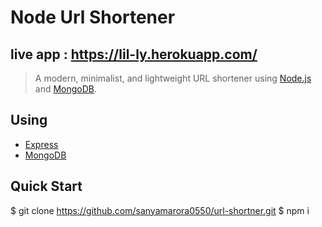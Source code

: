 # Node Url Shortener
## live app : https://lil-ly.herokuapp.com/

> A modern, minimalist, and lightweight URL shortener using [Node.js](https://nodejs.org) and [MongoDB](https://www.mongodb.com/).

## Using

* [Express](http://expressjs.com/)
* [MongoDB](https://www.mongodb.com/)

## Quick Start

$ git clone https://github.com/sanyamarora0550/url-shortner.git
$ npm i
